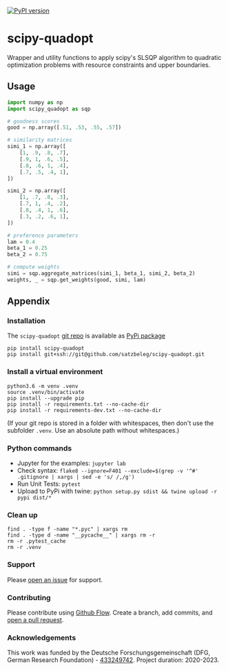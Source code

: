 [![PyPI version](https://badge.fury.io/py/scipy-quadopt.svg)](https://badge.fury.io/py/scipy-quadopt)

# scipy-quadopt
Wrapper and utility functions to apply scipy's SLSQP algorithm to quadratic optimization problems with resource constraints and upper boundaries.

## Usage

```py
import numpy as np
import scipy_quadopt as sqp

# goodness scores
good = np.array([.51, .53, .55, .57])

# similarity matrices
simi_1 = np.array([
    [1, .9, .8, .7],
    [.9, 1, .6, .5],
    [.8, .6, 1, .4],
    [.7, .5, .4, 1],
])

simi_2 = np.array([
    [1, .7, .8, .3],
    [.7, 1, .4, .2],
    [.8, .4, 1, .6],
    [.3, .2, .6, 1],
])

# preference parameters
lam = 0.4
beta_1 = 0.25
beta_2 = 0.75

# compute weights
simi = sqp.aggregate_matrices(simi_1, beta_1, simi_2, beta_2)
weights, _ = sqp.get_weights(good, simi, lam)
```

## Appendix

### Installation
The `scipy-quadopt` [git repo](http://github.com/satzbeleg/scipy-quadopt) is available as [PyPi package](https://pypi.org/project/scipy-quadopt)

```
pip install scipy-quadopt
pip install git+ssh://git@github.com/satzbeleg/scipy-quadopt.git
```

### Install a virtual environment

```
python3.6 -m venv .venv
source .venv/bin/activate
pip install --upgrade pip
pip install -r requirements.txt --no-cache-dir
pip install -r requirements-dev.txt --no-cache-dir
```

(If your git repo is stored in a folder with whitespaces, then don't use the subfolder `.venv`. Use an absolute path without whitespaces.)

### Python commands

* Jupyter for the examples: `jupyter lab`
* Check syntax: `flake8 --ignore=F401 --exclude=$(grep -v '^#' .gitignore | xargs | sed -e 's/ /,/g')`
* Run Unit Tests: `pytest`
* Upload to PyPi with twine: `python setup.py sdist && twine upload -r pypi dist/*`

### Clean up 

```
find . -type f -name "*.pyc" | xargs rm
find . -type d -name "__pycache__" | xargs rm -r
rm -r .pytest_cache
rm -r .venv
```


### Support
Please [open an issue](https://github.com/satzbeleg/scipy-quadopt/issues/new) for support.


### Contributing
Please contribute using [Github Flow](https://guides.github.com/introduction/flow/). Create a branch, add commits, and [open a pull request](https://github.com/satzbeleg/scipy-quadopt/compare/).


### Acknowledgements
This work was funded by the Deutsche Forschungsgemeinschaft (DFG, German Research Foundation) - [433249742](https://gepris.dfg.de/gepris/projekt/433249742). Project duration: 2020-2023.
